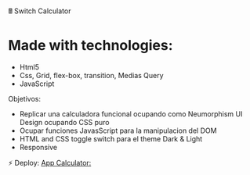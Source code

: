 &#128425; Switch Calculator

# Made with technologies:
- Html5
- Css, Grid, flex-box, transition, Medias Query
- JavaScript

Objetivos:
- Replicar una calculadora funcional ocupando como  Neumorphism UI Design ocupando CSS puro
- Ocupar funciones JavasScript para la manipulacion del DOM
- HTML and CSS toggle switch para el theme Dark & Light
- Responsive

⚡ Deploy: [App Calculator:](https://garancibiacl.github.io/calculator-switch/)
